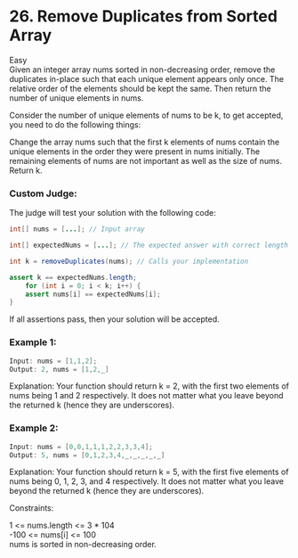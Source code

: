 # 26. Remove Duplicates from Sorted Array
Easy  
Given an integer array nums sorted in non-decreasing order, 
remove the duplicates in-place such that each unique element appears only once. 
The relative order of the elements should be kept the same. 
Then return the number of unique elements in nums.

Consider the number of unique elements of nums to be k, to get accepted, 
you need to do the following things:

Change the array nums such that the first k elements of nums 
contain the unique elements in the order they were present in nums initially. 
The remaining elements of nums are not important as well as the size of nums.
Return k.
### Custom Judge:

The judge will test your solution with the following code:
```java
int[] nums = [...]; // Input array

int[] expectedNums = [...]; // The expected answer with correct length

int k = removeDuplicates(nums); // Calls your implementation

assert k == expectedNums.length;  
    for (int i = 0; i < k; i++) {  
    assert nums[i] == expectedNums[i];  
}
```

If all assertions pass, then your solution will be accepted.

### Example 1:
```java
Input: nums = [1,1,2];
Output: 2, nums = [1,2,_]
```
Explanation: Your function should return k = 2, with the first two elements of nums being 1 and 2 respectively.
It does not matter what you leave beyond the returned k (hence they are underscores).
### Example 2:
```java
Input: nums = [0,0,1,1,1,2,2,3,3,4];
Output: 5, nums = [0,1,2,3,4,_,_,_,_,_]
```
Explanation: Your function should return k = 5, with the first five elements of nums being 0, 1, 2, 3, and 4 respectively.
It does not matter what you leave beyond the returned k (hence they are underscores).

Constraints:

1 <= nums.length <= 3 * 104  
-100 <= nums[i] <= 100  
nums is sorted in non-decreasing order.